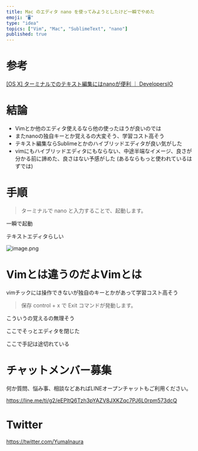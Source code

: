 ```yaml
---
title: Mac のエディタ nano を使ってみようとしたけど一瞬でやめた
emoji: "🖥"
type: "idea"
topics: ["Vim", "Mac", "SublimeText", "nano"]
published: true
---
```


# 参考

[[OS X] ターミナルでのテキスト編集にはnanoが便利 ｜ DevelopersIO](https://dev.classmethod.jp/etc/os-x-terminal-nano-editor/)

# 結論

- Vimとか他のエディタ使えるなら他の使ったほうが良いのでは
- またnanoの独自キーとか覚えるの大変そう、学習コスト高そう
- テキスト編集ならSublimeとかのハイブリッドエディタが良い気がした
- vimにもハイブリッドエディタにもならない、中途半端なイメージ、良さが分かる前に諦めた、良さはない予感がした (あるならもっと使われているはずでは)


# 手順

>ターミナルで nano と入力することで、起動します。

一瞬で起動

テキストエディタらしい

![image.png](https://qiita-image-store.s3.amazonaws.com/0/89618/391fd062-e156-23c1-0fba-e9fc7fd5e443.png)

# Vimとは違うのだよVimとは

vimチックには操作できないが独自のキーとかがあって学習コスト高そう

>保存
>control + x で Exit コマンドが発動します。

こういうの覚えるの無理そう

ここでそっとエディタを閉じた

ここで手記は途切れている








<!-- Update From Qiita API -->

# チャットメンバー募集


何か質問、悩み事、相談などあればLINEオープンチャットもご利用ください。

https://line.me/ti/g2/eEPltQ6Tzh3pYAZV8JXKZqc7PJ6L0rpm573dcQ





# Twitter


https://twitter.com/YumaInaura


<!-- Update From Qiita API -->


